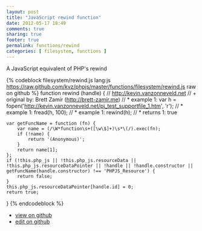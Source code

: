```yaml
---
layout: post
title: "JavaScript rewind function"
date: 2012-05-17 18:49
comments: true
sharing: true
footer: true
permalink: functions/rewind
categories: [ filesystem, functions ]
---
```

A JavaScript equivalent of PHP's rewind
<!-- more -->
{% codeblock filesystem/rewind.js lang:js https://raw.github.com/kvz/phpjs/master/functions/filesystem/rewind.js raw on github %}
function rewind (handle) {
    // http://kevin.vanzonneveld.net
    // +   original by: Brett Zamir (http://brett-zamir.me)
    // *     example 1: var h = fopen('http://kevin.vanzonneveld.net/pj_test_supportfile_1.htm', 'r');
    // *     example 1: fread(h, 100);
    // *     example 1: rewind(h);
    // *     returns 1: true

    var getFuncName = function (fn) {
        var name = (/\W*function\s+([\w\$]+)\s*\(/).exec(fn);
        if (!name) {
            return '(Anonymous)';
        }
        return name[1];
    };
    if (!this.php_js || !this.php_js.resourceData || !this.php_js.resourceDataPointer || !handle || !handle.constructor || getFuncName(handle.constructor) !== 'PHPJS_Resource') {
        return false;
    }
    this.php_js.resourceDataPointer[handle.id] = 0;
    return true;
}
{% endcodeblock %}
<ul>
 <li><a href="https://github.com/kvz/phpjs/blob/master/functions/filesystem/rewind.js">view on github</a></li>
 <li><a href="https://github.com/kvz/phpjs/edit/master/functions/filesystem/rewind.js">edit on github</a></li>
</ul>
